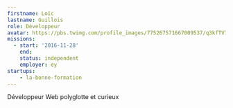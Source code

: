 ```yaml
---
firstname: Loïc
lastname: Guillois
role: Développeur
avatar: https://pbs.twimg.com/profile_images/775267571667009537/q3kfTV75.jpg
missions:
  - start: '2016-11-28'
    end:
    status: independent
    employer: ey
startups:
    - la-bonne-formation
---
```


Développeur Web polyglotte et curieux
